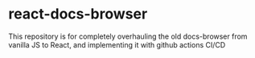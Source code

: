 # react-docs-browser
This repository is for completely overhauling the old docs-browser from vanilla JS to React, and implementing it with github actions CI/CD
